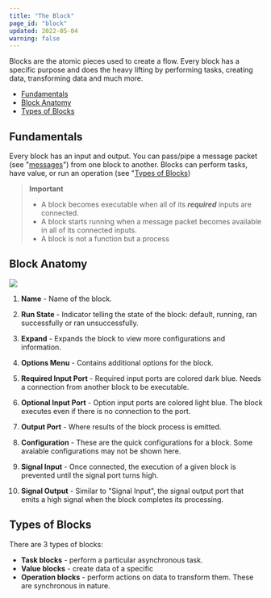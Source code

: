 ```yaml
---
title: "The Block"
page_id: "block"
updated: 2022-05-04
warning: false
---
```


Blocks are the atomic pieces used to create a flow. Every block has a specific purpose and does the heavy lifting by performing tasks, creating data, transforming data and much more.

- [Fundamentals](#fundamentals)
- [Block Anatomy](#block-anatomy)
- [Types of Blocks](#types-of-blocks)

## Fundamentals

Every block has an input and output. You can pass/pipe a message packet (see "[messages](./messages.md)") from one block to another. Blocks can perform tasks, have value, or run an operation (see "[Types of Blocks](#types-of-blocks))

> **Important**
>
> - A block becomes executable when all of its **_required_** inputs are connected.
> - A block starts running when a message packet becomes available in all of its connected inputs.
> - A block is not a function but a process

## Block Anatomy

![](https://assets.postman.com/postman-labs-docs/block/block-anatomy.svg)

1. **Name** - 
   Name of the block.

2. **Run State** - 
   Indicator telling the state of the block: default, running, ran successfully or ran unsuccessfully.

3. **Expand** - 
   Expands the block to view more configurations and information.

4. **Options Menu** - 
   Contains additional options for the block.

5. **Required Input Port** - 
   Required input ports are colored dark blue. Needs a connection from another block to be executable. 

6. **Optional Input Port** - 
   Option input ports are colored light blue. The block executes even if there is no connection to the port. 

7. **Output Port** - 
   Where results of the block process is emitted.

8. **Configuration** - 
   These are the quick configurations for a block. Some avaiable configurations may not be shown here.

9. **Signal Input** - 
   Once connected, the execution of a given block is prevented until the signal port turns high.

10. **Signal Output** - 
    Similar to "Signal Input", the signal output port that emits a high signal when the block completes its processing.

## Types of Blocks

There are 3 types of blocks:

- **Task blocks** - perform a particular asynchronous task.
- **Value blocks** - create data of a specific
- **Operation blocks** - perform actions on data to transform them. These are synchronous in nature.
